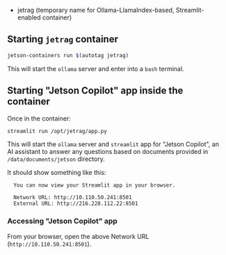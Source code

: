 
* jetrag (temporary name for Ollama-LlamaIndex-based, Streamlit-enabled container)

## Starting `jetrag` container

```bash
jetson-containers run $(autotag jetrag)
```

This will start the `ollama` server and enter into a `bash` terminal.

## Starting "Jetson Copilot" app inside the container

Once in the container:

```bash
streamlit run /opt/jetrag/app.py
```

This will start the `ollama` server and `streamlit` app for "Jetson Copilot", an AI assistant to answer any questions based on documents provided in `/data/documents/jetson` directory.

It should show something like this:

```
  You can now view your Streamlit app in your browser.

  Network URL: http://10.110.50.241:8501
  External URL: http://216.228.112.22:8501
```

### Accessing "Jetson Copilot" app 

From your browser, open the above Network URL (`http://10.110.50.241:8501`).
